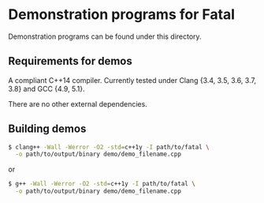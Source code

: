 # Demonstration programs for Fatal
Demonstration programs can be found under this directory.


## Requirements for demos
A compliant C++14 compiler. Currently tested under Clang {3.4, 3.5, 3.6, 3.7, 3.8} and GCC {4.9, 5.1}.

There are no other external dependencies.


## Building demos
```sh
$ clang++ -Wall -Werror -O2 -std=c++1y -I path/to/fatal \
  -o path/to/output/binary demo/demo_filename.cpp
```
or
```sh
$ g++ -Wall -Werror -O2 -std=c++1y -I path/to/fatal \
  -o path/to/output/binary demo/demo_filename.cpp
```
